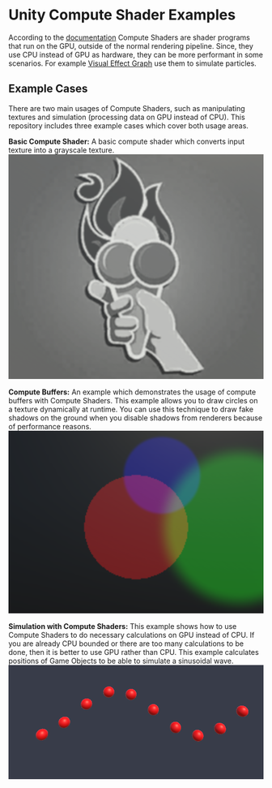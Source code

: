 
# Unity Compute Shader Examples

According to the [documentation](https://docs.unity3d.com/Manual/class-ComputeShader.html) Compute Shaders are shader programs that run on the GPU, outside of the normal rendering pipeline. Since, they use CPU instead of GPU as hardware, they can be more performant in some scenarios. For example [Visual Effect Graph](https://docs.unity3d.com/Packages/com.unity.visualeffectgraph@17.0/manual/index.html) use them to simulate particles.

## Example Cases

There are two main usages of Compute Shaders, such as manipulating textures and simulation (processing data on GPU instead of CPU). This repository includes three example cases which cover both usage areas.

**Basic Compute Shader:** A basic compute shader which converts input texture into a grayscale texture.
![Basic Compute Shader](Screenshots/BasicComputeShader.png)

**Compute Buffers:** An example which demonstrates the usage of compute buffers with Compute Shaders. This example allows you to draw circles on a texture dynamically at runtime. You can use this technique to draw fake shadows on the ground when you disable shadows from renderers because of performance reasons.
![Compute Buffers](Screenshots/ComputeBuffers.png)

**Simulation with Compute Shaders:** This example shows how to use Compute Shaders to do necessary calculations on GPU instead of CPU. If you are already CPU bounded or there are too many calculations to be done, then it is better to use GPU rather than CPU. This example calculates positions of Game Objects to be able to simulate a sinusoidal wave. 
![Simulation](Screenshots/Simulation.png)
